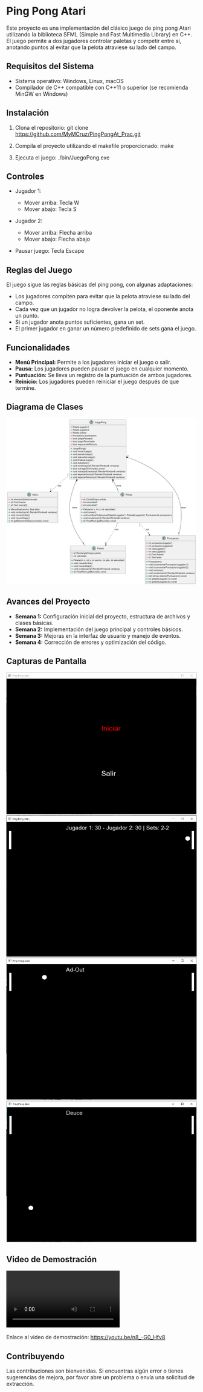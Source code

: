 # Ping Pong Atari

Este proyecto es una implementación del clásico juego de ping pong Atari utilizando la biblioteca SFML (Simple and Fast Multimedia Library) en C++. El juego permite a dos jugadores controlar paletas y competir entre sí, anotando puntos al evitar que la pelota atraviese su lado del campo.

## Requisitos del Sistema

- Sistema operativo: Windows, Linux, macOS
- Compilador de C++ compatible con C++11 o superior (se recomienda MinGW en Windows)

## Instalación

1. Clona el repositorio:
git clone <https://github.com/MyMCruz/PingPongAt_Prac.git>

2. Compila el proyecto utilizando el makefile proporcionado:
make

3. Ejecuta el juego:
./bin/JuegoPong.exe


## Controles

- Jugador 1:
  - Mover arriba: Tecla W
  - Mover abajo: Tecla S

- Jugador 2:
  - Mover arriba: Flecha arriba
  - Mover abajo: Flecha abajo

- Pausar juego: Tecla Escape

## Reglas del Juego

El juego sigue las reglas básicas del ping pong, con algunas adaptaciones:

- Los jugadores compiten para evitar que la pelota atraviese su lado del campo.
- Cada vez que un jugador no logra devolver la pelota, el oponente anota un punto.
- Si un jugador anota puntos suficientes, gana un set.
- El primer jugador en ganar un número predefinido de sets gana el juego.

## Funcionalidades

- **Menú Principal:** Permite a los jugadores iniciar el juego o salir.
- **Pausa:** Los jugadores pueden pausar el juego en cualquier momento.
- **Puntuación:** Se lleva un registro de la puntuación de ambos jugadores.
- **Reinicio:** Los jugadores pueden reiniciar el juego después de que termine.

## Diagrama de Clases

![Diagrama de Clases](/assets/class_diagram.png)

## Avances del Proyecto

- **Semana 1:** Configuración inicial del proyecto, estructura de archivos y clases básicas.
- **Semana 2:** Implementación del juego principal y controles básicos.
- **Semana 3:** Mejoras en la interfaz de usuario y manejo de eventos.
- **Semana 4:** Corrección de errores y optimización del código.

## Capturas de Pantalla

![Captura de pantalla 1](/assets/screenshot1.png)
![Captura de pantalla 2](/assets/screenshot2.png)
![Captura de pantalla 3](/assets/screenshot3.png)
![Captura de pantalla 4](/assets/screenshot4.png)

## Video de Demostración

![Captura de video de demostración](/assets/demo_video.mp4)

Enlace al video de demostración:  <https://youtu.be/n8_-G0_Hfv8>

## Contribuyendo

Las contribuciones son bienvenidas. Si encuentras algún error o tienes sugerencias de mejora, por favor abre un problema o envía una solicitud de extracción.

